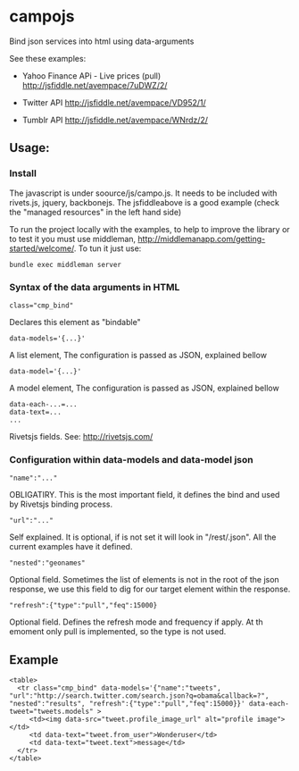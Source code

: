 # campojs #

Bind json services into html using data-arguments 

See these examples:

* Yahoo Finance APi - Live prices (pull)
http://jsfiddle.net/avempace/7uDWZ/2/

* Twitter API
http://jsfiddle.net/avempace/VD952/1/

* Tumblr API
http://jsfiddle.net/avempace/WNrdz/2/

## Usage: ##

### Install ###

The javascript is under soource/js/campo.js. It needs to be included with rivets.js, jquery, backbonejs. The jsfiddleabove is a good example (check the "managed resources" in the left hand side)

To run the project locally with the examples, to help to improve the library or to test it you must use middleman, http://middlemanapp.com/getting-started/welcome/. To tun it just use:

	bundle exec middleman server

### Syntax of the data arguments in HTML ###
	class="cmp_bind"
Declares this element as "bindable"

	data-models='{...}'
A list element, The configuration is passed as JSON, explained bellow

	data-model='{...}'
A model element, The configuration is passed as JSON, explained bellow

	data-each-...=...
	data-text=...
	...
Rivetsjs fields. See: http://rivetsjs.com/

### Configuration within data-models and data-model json ###

	"name":"..."
OBLIGATIRY. This is the most important field, it defines the bind and used by Rivetsjs binding process.

	"url":"..."
Self explained. It is optional, if is not set it will look in "/rest/<name>.json". All the current examples have it defined.

	"nested":"geonames"
Optional field. Sometimes the list of elements is not in the root of the json response, we use this field to dig for our target element within the response.

	"refresh":{"type":"pull","feq":15000}
Optional field. Defines the refresh mode and frequency if apply. At th emoment only pull is implemented, so the type is not used. 


## Example ##

	<table>
	  <tr class="cmp_bind" data-models='{"name":"tweets", "url":"http://search.twitter.com/search.json?q=obama&callback=?", "nested":"results", "refresh":{"type":"pull","feq":15000}}' data-each-tweet="tweets.models" >
	     <td><img data-src="tweet.profile_image_url" alt="profile image"></td>
	     <td data-text="tweet.from_user">Wonderuser</td>
	     <td data-text="tweet.text">message</td>
	  </tr>
	</table>